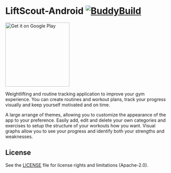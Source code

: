 # LiftScout-Android   [![BuddyBuild](https://dashboard.buddybuild.com/api/statusImage?appID=58a3b5b0628a4d0100e8f517&branch=releaseCandidate&build=latest)](https://dashboard.buddybuild.com/apps/58a3b5b0628a4d0100e8f517/build/latest?branch=releaseCandidate)

 <a href='https://play.google.com/store/apps/details?id=com.brandonhogan.liftscout&pcampaignid=MKT-Other-global-all-co-prtnr-py-PartBadge-Mar2515-1'><img width='200' alt='Get it on Google Play' src='https://play.google.com/intl/en_us/badges/images/generic/en_badge_web_generic.png'/></a>

Weightlifting and routine tracking application to improve your gym experience. You can create routines and workout plans, track your progress visually and keep yourself motivated and on time.

A large arrange of themes, allowing you to customize the appearance of the app to your preference.
Easily add, edit and delete your own categories and exercises to setup the structure of your workouts how you want.
Visual graphs allow you to see your progress and identify both your strengths and weaknesses.




## License
See the [LICENSE](LICENSE.md) file for license rights and limitations (Apache-2.0).
